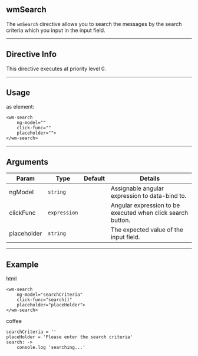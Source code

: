 ## wmSearch
The `wmSearch` directive allows you to search the messages by the search criteria which you input in the input field.

---

## Directive Info
This directive executes at priority level 0.

---

## Usage
as element:
```
<wm-search
	ng-model=""
	click-func=""
	placeholder="">
</wm-search>
```

---

## Arguments
Param | Type | Default | Details
----- | ---- | ------  | ----
ngModel      | `string`     |  | Assignable angular expression to data-bind to.
clickFunc    | `expression` |  | Angular expression to be executed when click search button.
placeholder  | `string`     |  | The expected value of the input field. 

---

## Example
html
```
<wm-search 
	ng-model="searchCriteria"
	click-func="search()"
	placeholder="placeHolder">
</wm-search>
```

coffee
```
searchCriteria = ''
placeHolder = 'Please enter the search criteria'
search: ->
	console.log 'searching...'
```

